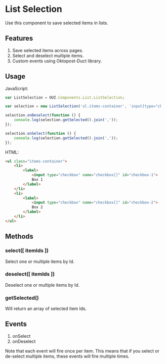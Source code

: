 # List Selection
Use this component to save selected items in lists.

## Features
1. Save selected items across pages.
2. Select and deselect multiple items.
3. Custom events using Oktopost-Duct library.

## Usage

JavaScript:
```JavaScript
var ListSelection = OUI.Components.List.ListSelection;

var selection = new ListSelection('ul.items-container', 'input[type="checkbox"]');

selection.onDeselect(function () {
	console.log(selection.getSelected().join(','));
});

selection.onSelect(function () {
	console.log(selection.getSelected().join(','));
});
```

HTML:
```HTML
<ul class="items-container">
	<li>
		<label>
			<input type="checkbox" name="checkbox[]" id="checkbox-1">
			Box 1
		</label>
	</li>
	<li>
		<label>
			<input type="checkbox" name="checkbox[]" id="checkbox-2">
			Box 2
		</label>
	</li>
</ul>
```

## Methods
### select([ itemIds ])
Select one or multiple items by Id.

### deselect([ itemIds ])
Deselect one or multiple items by Id.

### getSelected()
Will return an array of selected item Ids.

## Events

1. onSelect
2. onDeselect

Note that each event will fire once per item. This means that if you select or de-select multiple items, these events will fire multiple times.